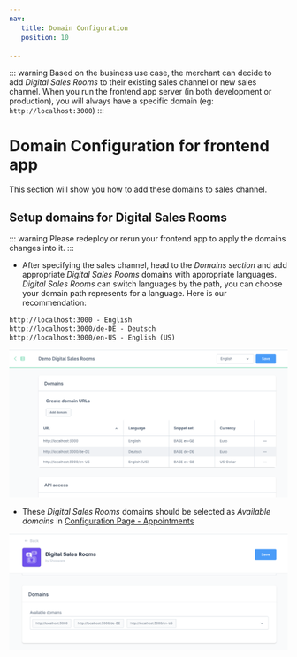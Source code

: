 ```yaml
---
nav:
   title: Domain Configuration
   position: 10

---
```


::: warning
Based on the business use case, the merchant can decide to add *Digital Sales Rooms* to their existing sales channel or new sales channel.
When you run the frontend app server (in both development or production), you will always have a specific domain (eg: `http://localhost:3000`)
:::

# Domain Configuration for frontend app

This section will show you how to add these domains to sales channel.

## Setup domains for Digital Sales Rooms

::: warning
Please redeploy or rerun your frontend app to apply the domains changes into it.
:::

- After specifying the sales channel, head to the *Domains section* and add appropriate *Digital Sales Rooms* domains with  appropriate languages. *Digital Sales Rooms* can switch languages by the path, you can choose your domain path represents for a language. Here is our recommendation:

```
http://localhost:3000 - English
http://localhost:3000/de-DE - Deutsch
http://localhost:3000/en-US - English (US)
```

![ ](../../../assets/setup-domain-for-sales-channel-DSR.png)

- These *Digital Sales Rooms* domains should be selected as *Available domains* in [Configuration Page - Appointments](./plugin-config.md#appointments)

![ ](../../../assets/fill-domain-into-configuration.png)
